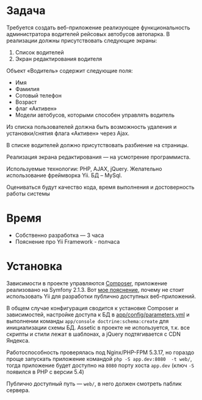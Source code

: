 Задача
======

Требуется создать веб-приложение реализующее функциональность администратора водителей рейсовых автобусов автопарка. В реализации должны присутствовать следующие экраны:

1. Список водителей
2. Экран редактирования водителя

Объект «Водитель» содержит следующие поля:

* Имя
* Фамилия
* Сотовый телефон
* Возраст
* флаг «Активен»
* Модели автобусов, которыми способен управлять водитель

Из списка пользователей должна быть возможность удаления и установки/снятия флага «Активен» через Ajax.

В списке водителей должно присутствовать разбиение на страницы.

Реализация экрана редактирования — на усмотрение программиста.

Используемые технологии: PHP, AJAX, jQuery. Желательно использование фреймворка Yii. БД – MySql.

Оцениваться будут качество кода, время выполнения и достоверность работы системы

Время
=====
* Собственно разработка — 3 часа
* Пояснение про Yii Framework - полчаса

Установка
=========

Зависимости в проекте управляются [Composer](http://getcomposer.org), приложение реализовано на Symfony 2.1.3. Вот [мое пояснение](http://wrttn.in/6c8522), почему не стоит использовать Yii для разработки публично доступных веб-приложений.

В общем случае конфигурация сводится к установке Composer и зависимостей, настройке доступа к БД в [app/config/parameters.yml](https://github.com/kix/wtpro-test/blob/master/app/config/parameters.yml) и выполнении команды ``app/console doctrine:schema:create`` для инициализации схемы БД. Assetic в проекте не используется, т.к. все скрипты и стили лежат в шаблонах, а jQuery подтягивается с CDN Яндекса.

Работоспособность проверялась под Nginx/PHP-FPM 5.3.17, но гораздо проще запускать приложение командой ``php -S app.dev:8080  -t web/``, тогда приложение будет доступно на ``8080`` порту хоста ``app.dev`` (ключ ``-S`` появился в PHP с версии 5.4)

Публично доступный путь — ``web/``, в него должен смотреть паблик сервера.
